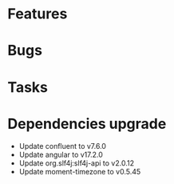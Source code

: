 
# Features

  
# Bugs


# Tasks


# Dependencies upgrade

- Update confluent to v7.6.0
- Update angular to v17.2.0
- Update org.slf4j:slf4j-api to v2.0.12
- Update moment-timezone to v0.5.45


